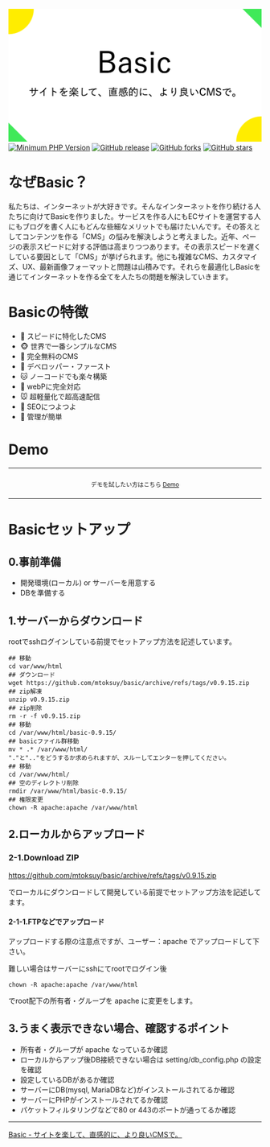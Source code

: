 ![ViewComponent logo](app/theme/admin/assets/img/ogp/basic_ogp_1.png)
[![Minimum PHP Version](https://img.shields.io/badge/php-%3E%3D%208.2-8892BF.svg?style=flat-square)](https://php.net/)
[![GitHub release](https://img.shields.io/github/v/release/mtoksuy/basic)](https://github.com/mtoksuy/basic)
[![GitHub forks](https://img.shields.io/github/forks/mtoksuy/basic)](https://github.com/mtoksuy/basic/network)
[![GitHub stars](https://img.shields.io/github/stars/mtoksuy/basic)](https://github.com/mtoksuy/basic/stargazers)




# なぜBasic？
私たちは、インターネットが大好きです。そんなインターネットを作り続ける人たちに向けてBasicを作りました。サービスを作る人にもECサイトを運営する人にもブログを書く人にもどんな些細なメリットでも届けたいんです。その答えとして‪コンテンツを作る「CMS」‬の悩みを解決しようと考えました。近年、ページの表示スピードに対する評価は高まりつつあります。その表示スピードを遅くしている要因として‪「CMS」‬が挙げられます。他にも複雑なCMS、カスタマイズ、UX、最新画像フォーマットと問題は山積みです。それらを最適化しBasicを通じてインターネットを作る全てを人たちの問題を解決していきます。
# Basicの特徴
- 🐰 スピードに特化したCMS
- 🐵 世界で一番シンプルなCMS
- 🐶 完全無料のCMS
- 🐻 デベロッパー・ファースト
- 🐱 ノーコードでも楽々構築
- 🐼 webPに完全対応
- 🐭 超軽量化で超高速配信
- 🐯 SEOにつよつよ
- 🦊 管理が簡単

# Demo
<div align="center">
<table>
<tbody>
<td align="center">
<img width="2000" height="0" alt="" aria-hiden><br>
<sub>デモを試したい方はこちら <a href="https://basic.dance/demo/login/">Demo</a></sub><br>
<img width="2000" height="0" alt="" aria-hiden>
</td>
</tbody>
</table>
</div>


# Basicセットアップ
## 0.事前準備
- 開発環境(ローカル) or サーバーを用意する
- DBを準備する
## 1.サーバーからダウンロード
rootでsshログインしている前提でセットアップ方法を記述しています。
```
## 移動
cd var/www/html
## ダウンロード
wget https://github.com/mtoksuy/basic/archive/refs/tags/v0.9.15.zip
## zip解凍
unzip v0.9.15.zip
## zip削除
rm -r -f v0.9.15.zip
## 移動
cd /var/www/html/basic-0.9.15/
## basicファイル群移動
mv * .* /var/www/html/
"."と".."をどうするか求められますが、スルーしてエンターを押してください。
## 移動
cd /var/www/html/
## 空のディレクトリ削除
rmdir /var/www/html/basic-0.9.15/
## 権限変更
chown -R apache:apache /var/www/html
```
## 2.ローカルからアップロード
### 2-1.Download ZIP
https://github.com/mtoksuy/basic/archive/refs/tags/v0.9.15.zip

でローカルにダウンロードして開発している前提でセットアップ方法を記述してます。
#### 2-1-1.FTPなどでアップロード
アップロードする際の注意点ですが、ユーザー：apache でアップロードして下さい。

難しい場合はサーバーにsshにてrootでログイン後
```
chown -R apache:apache /var/www/html
```
でroot配下の所有者・グループを apache に変更をします。

## 3.うまく表示できない場合、確認するポイント
- 所有者・グループが apache なっているか確認
- ローカルからアップ後DB接続できない場合は setting/db_config.php の設定を確認
- 設定しているDBがあるか確認
- サーバーにDB(mysql, MariaDBなど)がインストールされてるか確認
- サーバーにPHPがインストールされてるか確認
- パケットフィルタリングなどで80 or 443のポートが通ってるか確認

---

[Basic - サイトを楽して、直感的に、より良いCMSで。](https://basic.dance)
